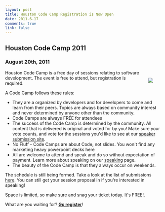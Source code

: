 ```yaml
--- 
layout: post
title: Houston Code Camp Registration is Now Open
date: 2011-6-17
comments: true
link: false
---
```

<h2>Houston Code Camp 2011</h2>
<h3>August 20th, 2011</h3><img src="/images/logo__.jpg" style="float:right; margin: 25px;"   />
<p>Houston Code Camp is a free day of sessions relating to software development. The event is free to attend, but registration is required.</p>
<p>A Code Camp follows these rules:</p>
<ul>
  <li>They are a organized by developers and for developers to come and learn from their peers. Topics are always based on community interest and never determined by anyone other than the community.</li>

  <li>Code Camps are always FREE for attendees</li>

  <li>The success of the Code Camp is determined by the community. All content that is delivered is original and voted for by you! Make sure your vote counts, and vote for the sessions you'd like to see at our <a href="http://houstoncodecamp.uservoice.com/forums/116507-speaker-submissions" target="_blank">speaker submission site</a>.</li>

  <li>No Fluff - Code Camps are about Code, not slides. You won't find any marketing heavy powerpoint decks here</li>

  <li>All are welcome to attend and speak and do so without expectation of payment. Learn more about speaking on our <a href="http://houstoncodecamp.uservoice.com/forums/116507-speaker-submissions" target="_blank">speaking</a> page.</li>

  <li>The beauty of the Code Camp is that they always occur on weekends.</li>
</ul>
<p>The schedule is still being formed. Take a look at the list of submissions <a href="http://houstoncodecamp.uservoice.com/forums/116507-speaker-submissions" target="_blank">here</a>. You can still get your session proposal in if you're interested in speaking!</p>
<p>Space is limited, so make sure and snag your ticket today. It's FREE!.</p>

<p>What are you waiting for? <strong><a href="http://houstoncodecamp.com/registration" target="_blank">Go register</a></strong>!</p>
